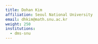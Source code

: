 ```yaml
---
title: Dohan Kim
affiliation: Seoul National University
email: dhkim@math.snu.ac.kr
weight: 250
institutions:
  - dms-snu
---
```

